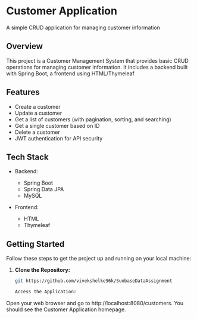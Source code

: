 # Customer Application

A simple CRUD application for managing customer information

## Overview

This project is a Customer Management System that provides basic CRUD operations for managing customer information. It includes a backend built with Spring Boot, a frontend using HTML/Thymeleaf

## Features

- Create a customer
- Update a customer
- Get a list of customers (with pagination, sorting, and searching)
- Get a single customer based on ID
- Delete a customer
- JWT authentication for API security

## Tech Stack

- Backend:
  - Spring Boot
  - Spring Data JPA
  - MySQL

- Frontend:
  - HTML
  - Thymeleaf

## Getting Started

Follow these steps to get the project up and running on your local machine:

1. **Clone the Repository:**
   ```bash
   git https://github.com/vivekshelke96k/SunbaseDataAssignment

   Access the Application:

Open your web browser and go to http://localhost:8080/customers. You should see the Customer Application homepage.
